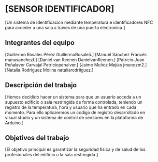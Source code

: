 # [SENSOR IDENTIFICADOR]

[Un sistema de identificacion mediante temperatura e identificadores NFC para acceder a una sala a traves de una puerta electronica.]

## Integrantes del equipo

[Guillermo Rosales Pérez GuillermoRosale5.]
[Manuel Sánchez Francés manusanchezf.]
[Daniel van Reenen DanielvanReenen.]
[Patricio Juan Peñalaver Carvajal Patriciopenalver.]
[Jaime Muñoz Mejías jmunozm2.]
[Natalia Rodriguez Molina nataliarodriiguez.]

## Descripción del trabajo

[Hemos decidido hacer un sistema para que un usuario acceda a un supuesto edificio o sala restringida de forma controlada, teniendo un registro de la temperatura, hora y usuario que ha entrado en cada momento. Para ello aplicaremos un codigo de registro desarrollado en visual studio y un sistema de control de sensores en la plataforma de Arduino.]

## Objetivos del trabajo

[El objetivo principal es garantizar la seguridad fisica y de salud de los profesionales del edificio o la sala restringida.]
